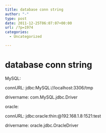 ```yaml
---
title: database conn string
author: "-"
type: post
date: 2011-12-25T06:07:07+00:00
url: /?p=1974
categories:
  - Uncategorized

---
```

# database conn string
MySQL:

connURL: jdbc:MySQL://localhost:3306/tmp

drivername: com.MySQL.jdbc.Driver

oracle:

connURL: jdbc:oracle:thin:@192.168.1.8:1521:test

drivername: oracle.jdbc.OracleDriver